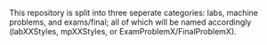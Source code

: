 This repository is split into three seperate categories: labs, machine problems, and exams/final;
all of which will be named accordingly (labXXStyles, mpXXStyles, or ExamProblemX/FinalProblemX).

